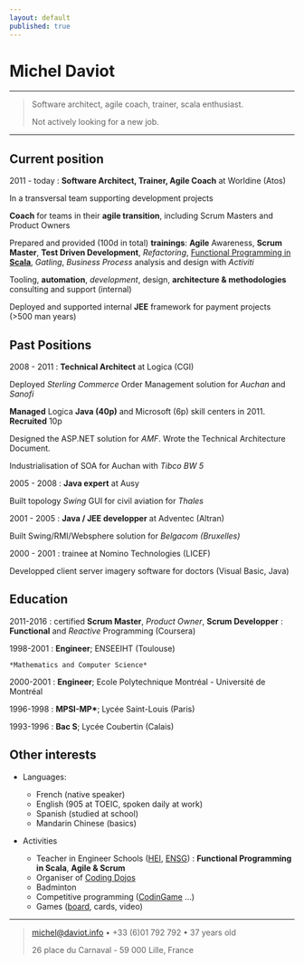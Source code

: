 ```yaml
---
layout: default
published: true
---
```

Michel Daviot
============

----

>  Software architect, agile coach, trainer, scala enthusiast.
>
>  Not actively looking for a new job.

----



Current position
----------

2011 - today 
: **Software Architect, Trainer, Agile Coach** at Worldine (Atos)

In a transversal team supporting development projects

**Coach** for teams in their **agile transition**, including Scrum Masters and Product Owners

Prepared and provided (100d in total) **trainings**: **Agile** Awareness, **Scrum Master**, **Test Driven Development**, *Refactoring*, [Functional Programming in **Scala**](https://github.com/tyrcho/fp-scala), *Gatling*,  *Business Process* analysis and design with *Activiti* 

Tooling, **automation**, *development*, design, **architecture & methodologies** consulting and support (internal)

Deployed and supported internal **JEE** framework for payment projects (>500 man years)


Past Positions
--------------------

2008 - 2011 
: **Technical Architect** at Logica (CGI)

Deployed *Sterling Commerce* Order Management solution for *Auchan* and *Sanofi*

**Managed** Logica **Java (40p)** and Microsoft (6p) skill centers in 2011. **Recruited** 10p

Designed the ASP.NET solution for *AMF*. Wrote the Technical Architecture Document.

Industrialisation of SOA for Auchan with *Tibco BW 5*


2005 - 2008 
: **Java expert** at Ausy

Built topology *Swing* GUI for civil aviation for *Thales*


2001 - 2005
: **Java / JEE developper** at Adventec (Altran)

Built Swing/RMI/Websphere solution for *Belgacom (Bruxelles)*


2000 - 2001 
: trainee at Nomino Technologies (LICEF)

Developped client server imagery software for doctors (Visual Basic, Java)



Education
---------

2011-2016
: certified **Scrum Master**, *Product Owner*, **Scrum Developper**
: **Functional** and *Reactive* Programming (Coursera)

1998-2001
:   **Engineer**; ENSEEIHT (Toulouse)

    *Mathematics and Computer Science*

2000-2001
:   **Engineer**; Ecole Polytechnique Montréal - Université de Montréal	

1996-1998
:   **MPSI-MP\***; Lycée Saint-Louis (Paris)

1993-1996
:   **Bac S**; Lycée Coubertin (Calais)



Other interests
----------------

* Languages:

     * French (native speaker)
     * English (905 at TOEIC, spoken daily at work)
     * Spanish (studied at school)
     * Mandarin Chinese (basics)

* Activities

	* Teacher in Engineer Schools ([HEI](http://en.hei.fr/), [ENSG](http://www.ensg.eu/)) : **Functional Programming in Scala**, **Agile & Scrum**
    * Organiser of [Coding Dojos](https://github.com/tyrcho/path-kata)
	* Badminton 
    * Competitive programming ([CodinGame](https://www.codingame.com/profile/e30e2eaed69f0747e8826dbf32015ea1229103) ...)
    * Games ([board](https://fr.boardgamearena.com/#!player?id=5933447), cards, video)

----

> <michel@daviot.info> • +33 (6)01 792 792 • 37 years old
>
> 26 place du Carnaval - 59 000 Lille, France
